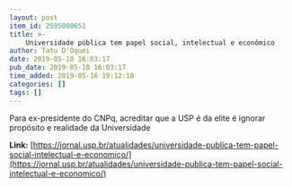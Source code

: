 ```yaml
---
layout: post
item_id: 2595000651
title: >-
    Universidade pública tem papel social, intelectual e econômico
author: Tatu D'Oquei
date: 2019-05-10 16:03:17
pub_date: 2019-05-10 16:03:17
time_added: 2019-05-16 19:12:18
categories: []
tags: []
---
```


Para ex-presidente do CNPq, acreditar que a USP é da elite é ignorar propósito e realidade da Universidade

**Link:** [https://jornal.usp.br/atualidades/universidade-publica-tem-papel-social-intelectual-e-economico/](https://jornal.usp.br/atualidades/universidade-publica-tem-papel-social-intelectual-e-economico/)

